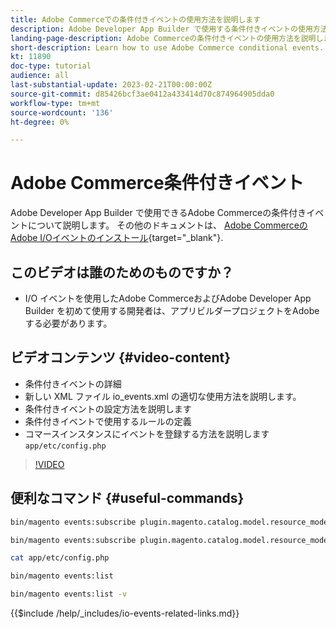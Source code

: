 ```yaml
---
title: Adobe Commerceでの条件付きイベントの使用方法を説明します
description: Adobe Developer App Builder で使用する条件付きイベントの使用方法を説明します。
landing-page-description: Adobe Commerceの条件付きイベントの使用方法を説明します。
short-description: Learn how to use Adobe Commerce conditional events.
kt: 11890
doc-type: tutorial
audience: all
last-substantial-update: 2023-02-21T00:00:00Z
source-git-commit: d85426bcf3ae0412a433414d70c874964905dda0
workflow-type: tm+mt
source-wordcount: '136'
ht-degree: 0%

---
```



# Adobe Commerce条件付きイベント

Adobe Developer App Builder で使用できるAdobe Commerceの条件付きイベントについて説明します。 その他のドキュメントは、 [Adobe CommerceのAdobe I/Oイベントのインストール](https://developer.adobe.com/commerce/events/get-started/conditional-events/){target="_blank"}.

## このビデオは誰のためのものですか？

* I/O イベントを使用したAdobe CommerceおよびAdobe Developer App Builder を初めて使用する開発者は、アプリビルダープロジェクトをAdobeする必要があります。

## ビデオコンテンツ {#video-content}

* 条件付きイベントの詳細
* 新しい XML ファイル io_events.xml の適切な使用方法を説明します。
* 条件付きイベントの設定方法を説明します
* 条件付きイベントで使用するルールの定義
* コマースインスタンスにイベントを登録する方法を説明します `app/etc/config.php`

>[!VIDEO](https://video.tv.adobe.com/v/3415806?quality=12&learn=on)

## 便利なコマンド {#useful-commands}

```bash
bin/magento events:subscribe plugin.magento.catalog.model.resource_model.product.save --fields=sku --fields=qty --fields=category_id

bin/magento events:subscribe plugin.magento.catalog.model.resource_model.product.save_low_stock --parent=plugin.magento.catalog.model.resource_model.product.save --fields=sku --fields=qty --fields=category_id --rules="qty|lessThan|20" --rules="category_id|in|3,4,5"

cat app/etc/config.php

bin/magento events:list

bin/magento events:list -v
```

{{$include /help/_includes/io-events-related-links.md}}
